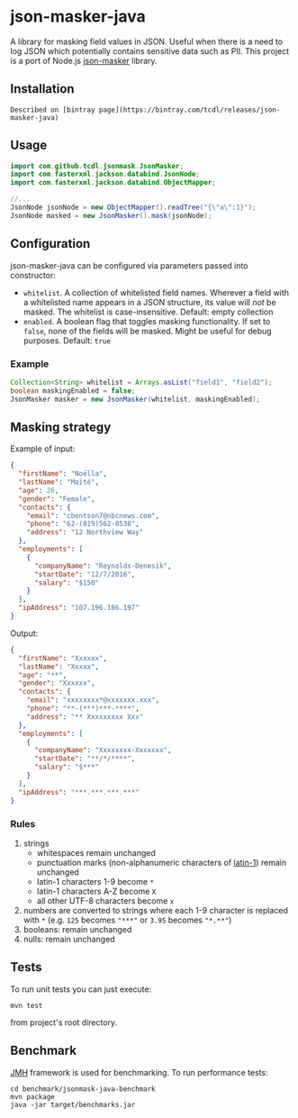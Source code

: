 # json-masker-java

A library for masking field values in JSON. Useful when there is a need to log JSON which potentially contains sensitive data such as PII.
This project is a port of Node.js [json-masker](https://github.com/tcdl/json-masker) library.

## Installation
```
Described on [bintray page](https://bintray.com/tcdl/releases/json-masker-java)
```

## Usage
```java
import com.github.tcdl.jsonmask.JsonMasker;
import com.fasterxml.jackson.databind.JsonNode;
import com.fasterxml.jackson.databind.ObjectMapper;

//...
JsonNode jsonNode = new ObjectMapper().readTree("{\"a\":1}");
JsonNode masked = new JsonMasker().mask(jsonNode);
```
## Configuration
json-masker-java can be configured via parameters passed into constructor:
 * `whitelist`. A collection of whitelisted field names. Wherever a field with a whitelisted name appears in a JSON structure, its value will _not_ be masked. The whitelist is case-insensitive. Default: empty collection
 * `enabled`. A boolean flag that toggles masking functionality. If set to `false`, none of the fields will be masked. Might be useful for debug purposes. Default: `true`

### Example 
```java
Collection<String> whitelist = Arrays.asList("field1", "field2");
boolean maskingEnabled = false;
JsonMasker masker = new JsonMasker(whitelist, maskingEnabled);
```

## Masking strategy
Example of input:
```json
{
  "firstName": "Noëlla",
  "lastName": "Maïté",
  "age": 26,
  "gender": "Female",
  "contacts": {
    "email": "cbentson7@nbcnews.com",
    "phone": "62-(819)562-8538",
    "address": "12 Northview Way"
  },
  "employments": [
    {
      "companyName": "Reynolds-Denesik",
      "startDate": "12/7/2016",
      "salary": "$150"
    }
  ],
  "ipAddress": "107.196.186.197"
}
```
Output:
```json
{
  "firstName": "Xxxxxx",
  "lastName": "Xxxxx",
  "age": "**",
  "gender": "Xxxxxx",
  "contacts": {
    "email": "xxxxxxxx*@xxxxxxx.xxx",
    "phone": "**-(***)***-****",
    "address": "** Xxxxxxxxx Xxx"
  },
  "employments": [
    {
      "companyName": "Xxxxxxxx-Xxxxxxx",
      "startDate": "**/*/****",
      "salary": "$***"
    }
  ],
  "ipAddress": "***.***.***.***"
}
```
### Rules
1. strings
    * whitespaces remain unchanged 
    * punctuation marks (non-alphanumeric characters of [latin-1](http://jrgraphix.net/r/Unicode/0020-007F)) remain unchanged
    * latin-1 characters 1-9 become `*`
    * latin-1 characters A-Z become `X`
    * all other UTF-8 characters become `x`
2. numbers are converted to strings where each 1-9 character is replaced with `*` (e.g. `125` becomes `"***"` or `3.95` becomes `"*.**"`) 
3. booleans: remain unchanged
4. nulls: remain unchanged

## Tests
To run unit tests you can just execute:
```
mvn test
```
from project's root directory.

## Benchmark
[JMH](http://openjdk.java.net/projects/code-tools/jmh/) framework is used for benchmarking. To run performance tests:
```
cd benchmark/jsonmask-java-benchmark
mvn package
java -jar target/benchmarks.jar
```
